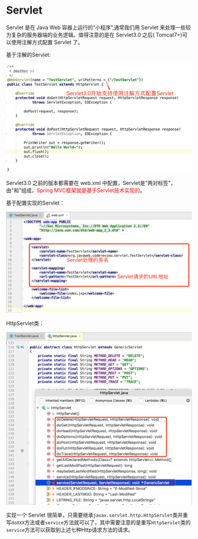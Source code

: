 # Servlet

Servlet 是在 Java Web 容器上运行的“小程序”,通常我们用 Servlet 来处理一些较为复杂的服务器端的业务逻辑。值得注意的是在 Servlet3.0 之后( Tomcat7+)可以使用注解方式配置 Servlet 了。

基于注解的Servlet:

![15](../../images/15.png)

Servlet3.0 之前的版本都需要在 web.xml 中配置，Servlet是"两对标签"，由"和"组成，<font color='red'>Spring MVC框架就是基于Servlet技术实现的</font>。

基于配置实现的Servlet：

![img](../../images/16.png)

HttpServlet类：

![img](../../images/14.png)

实现一个 Servlet 很简单，只需要继承`javax.servlet.http.HttpServlet`类并重写`doXXX`方法或者`service`方法就可以了，其中需要注意的是重写`HttpServlet`类的`service`方法可以获取到上述七种Http请求方法的请求。
